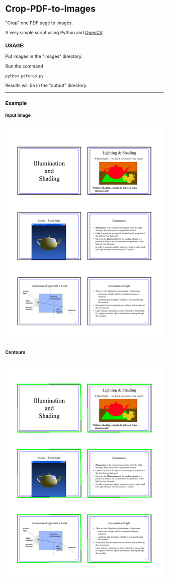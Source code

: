 # Crop-PDF-to-Images

"Crop" one PDF page to images.

A very simple script using Python and [OpenCV](http://opencv.org).

### USAGE: 

Put images in the "images" directory.

Run the command

```
python pdfcrop.py
```

Results will be in the "output" directory.

---

### Example

#### Input image

![input](https://github.com/insaneyilin/Crop-PDF-to-Images/blob/master/example/input.png?raw=true)

#### Contours

![contours](https://github.com/insaneyilin/Crop-PDF-to-Images/blob/master/example/contours.png?raw=true)
